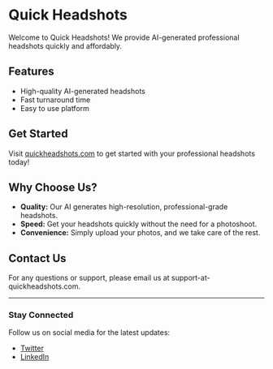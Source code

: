 # Quick Headshots

Welcome to Quick Headshots! We provide AI-generated professional headshots quickly and affordably.

## Features

- High-quality AI-generated headshots
- Fast turnaround time
- Easy to use platform

## Get Started

Visit [quickheadshots.com](https://quickheadshots.com) to get started with your professional headshots today!

## Why Choose Us?

- **Quality:** Our AI generates high-resolution, professional-grade headshots.
- **Speed:** Get your headshots quickly without the need for a photoshoot.
- **Convenience:** Simply upload your photos, and we take care of the rest.

## Contact Us

For any questions or support, please email us at support-at-quickheadshots.com.

---

### Stay Connected

Follow us on social media for the latest updates:

- [Twitter](https://twitter.com/quickheadshots)
- [LinkedIn](https://linkedin.com/company/quickheadshots)

